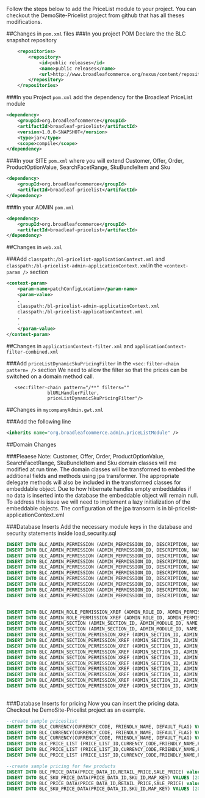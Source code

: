 Follow the steps below to add the PriceList module to your project.  You can checkout the DemoSite-Pricelist project from github that has all theses modifications.

##Changes in `pom.xml` files 
###In you project POM Declare the the BLC snapshot repository

```xml
    <repositories>
        <repository>
            <id>public releases</id>
            <name>public releases</name>
            <url>http://www.broadleafcommerce.org/nexus/content/repositories/snapshots/</url>
        </repository>
    </repositories>
```
    
###In you Project `pom.xml` add the dependency for the Broadleaf PriceList module

```xml
<dependency>
    <groupId>org.broadleafcommerce</groupId>
    <artifactId>broadleaf-pricelist</artifactId>
    <version>1.0.0-SNAPSHOT</version>
    <type>jar</type>
    <scope>compile</scope>
</dependency>
```

###In your SITE `pom.xml` where you will extend  Customer, Offer, Order, ProductOptionValue, SearchFacetRange, SkuBundleItem and Sku

```xml
<dependency>
    <groupId>org.broadleafcommerce</groupId>
    <artifactId>broadleaf-pricelist</artifactId>
</dependency>
```

###In your ADMIN `pom.xml`

```xml
<dependency>
    <groupId>org.broadleafcommerce</groupId>
    <artifactId>broadleaf-pricelist</artifactId>
</dependency>
```

##Changes in `web.xml`

###Add `classpath:/bl-pricelist-applicationContext.xml` and  `classpath:/bl-pricelist-admin-applicationContext.xml`in the `<context-param />` section

```xml
<context-param>
    <param-name>patchConfigLocation</param-name>
    <param-value>
    .
    classpath:/bl-pricelist-admin-applicationContext.xml
    classpath:/bl-pricelist-applicationContext.xml
    .
    .
    </param-value>
</context-param>
```
##Changes in `applicationContext-filter.xml` and `applicationContext-filter-combined.xml` 

###Add `priceListDynamicSkuPricingFilter` in the   `<sec:filter-chain pattern= />` section
We need to allow the filter so that the prices can be switched on a domain method call.

```
   <sec:filter-chain pattern="/**" filters=""
               blURLHandlerFilter,
               priceListDynamicSkuPricingFilter"/>
```


##Changes in `mycompanyAdmin.gwt.xml`

###Add the following line

```xml
<inherits name="org.broadleafcommerce.admin.priceListModule" />
```

##Domain Changes

###Pleaese Note:  Customer, Offer, Order, ProductOptionValue, SearchFacetRange, SkuBundleItem and Sku domain classes will me modified at run time.
The domain classes will be transformed to embed the additional fields and methods 
using jpa transformer.  The appropriate delegate methods will also be included 
in the transformed classes for embeddable object. Due to how hibernate handles 
empty embeddables if no data is inserted into the database the embeddable object 
will remain null. To address this issue we will need to implement a lazy 
initialization of the embeddable objects. The configuration of the jpa transorm 
is in bl-pricelist-applicationContext.xml



###Database Inserts 
Add the necessary module keys in the database and security statements inside load_security.sql

```sql
INSERT INTO BLC_ADMIN_PERMISSION (ADMIN_PERMISSION_ID, DESCRIPTION, NAME, PERMISSION_TYPE) VALUES (64,'Create PriceList','PERMISSION_CREATE_PRICELIST', 'CREATE');
INSERT INTO BLC_ADMIN_PERMISSION (ADMIN_PERMISSION_ID, DESCRIPTION, NAME, PERMISSION_TYPE) VALUES (65,'Update PriceList','PERMISSION_UPDATE_PRICELIST', 'UPDATE');
INSERT INTO BLC_ADMIN_PERMISSION (ADMIN_PERMISSION_ID, DESCRIPTION, NAME, PERMISSION_TYPE) VALUES (66,'Delete PriceList','PERMISSION_DELETE_PRICELIST', 'DELETE');
INSERT INTO BLC_ADMIN_PERMISSION (ADMIN_PERMISSION_ID, DESCRIPTION, NAME, PERMISSION_TYPE) VALUES (67,'Read PriceList','PERMISSION_READ_PRICELIST', 'READ');
INSERT INTO BLC_ADMIN_PERMISSION (ADMIN_PERMISSION_ID, DESCRIPTION, NAME, PERMISSION_TYPE) VALUES (68,'All PriceList','PERMISSION_ALL_PRICELIST', 'ALL');
INSERT INTO BLC_ADMIN_PERMISSION (ADMIN_PERMISSION_ID, DESCRIPTION, NAME, PERMISSION_TYPE) VALUES (79,'Create PriceList Rules','PERMISSION_CREATE_PRICELISTRULE', 'CREATE');
INSERT INTO BLC_ADMIN_PERMISSION (ADMIN_PERMISSION_ID, DESCRIPTION, NAME, PERMISSION_TYPE) VALUES (80,'Update PriceList Rules','PERMISSION_UPDATE_PRICELISTRULE', 'UPDATE');
INSERT INTO BLC_ADMIN_PERMISSION (ADMIN_PERMISSION_ID, DESCRIPTION, NAME, PERMISSION_TYPE) VALUES (81,'Delete PriceList Rules','PERMISSION_DELETE_PRICELISTRULE', 'DELETE');
INSERT INTO BLC_ADMIN_PERMISSION (ADMIN_PERMISSION_ID, DESCRIPTION, NAME, PERMISSION_TYPE) VALUES (82,'Read PriceList Rules','PERMISSION_READ_PRICELISTRULE', 'READ');
INSERT INTO BLC_ADMIN_PERMISSION (ADMIN_PERMISSION_ID, DESCRIPTION, NAME, PERMISSION_TYPE) VALUES (83,'All PriceList Rules','PERMISSION_ALL_PRICELISTRULE', 'ALL');


INSERT INTO BLC_ADMIN_ROLE_PERMISSION_XREF (ADMIN_ROLE_ID, ADMIN_PERMISSION_ID) VALUES (1,83);
INSERT INTO BLC_ADMIN_ROLE_PERMISSION_XREF (ADMIN_ROLE_ID, ADMIN_PERMISSION_ID) VALUES (2,83);
INSERT INTO BLC_ADMIN_SECTION (ADMIN_SECTION_ID, ADMIN_MODULE_ID, NAME, SECTION_KEY, URL, USE_DEFAULT_HANDLER) VALUES (26, 1, 'Price List', 'PriceList', '/pricelist', TRUE);
INSERT INTO BLC_ADMIN_SECTION (ADMIN_SECTION_ID, ADMIN_MODULE_ID, NAME, SECTION_KEY, URL, USE_DEFAULT_HANDLER) VALUES (27, 1, 'Price List Rule', 'PriceListRule', '/pricelist-rule', TRUE);
INSERT INTO BLC_ADMIN_SECTION_PERMISSION_XREF (ADMIN_SECTION_ID, ADMIN_PERMISSION_ID) VALUES (26,64);
INSERT INTO BLC_ADMIN_SECTION_PERMISSION_XREF (ADMIN_SECTION_ID, ADMIN_PERMISSION_ID) VALUES (26,65);
INSERT INTO BLC_ADMIN_SECTION_PERMISSION_XREF (ADMIN_SECTION_ID, ADMIN_PERMISSION_ID) VALUES (26,66);
INSERT INTO BLC_ADMIN_SECTION_PERMISSION_XREF (ADMIN_SECTION_ID, ADMIN_PERMISSION_ID) VALUES (26,67);
INSERT INTO BLC_ADMIN_SECTION_PERMISSION_XREF (ADMIN_SECTION_ID, ADMIN_PERMISSION_ID) VALUES (26,68);
INSERT INTO BLC_ADMIN_SECTION_PERMISSION_XREF (ADMIN_SECTION_ID, ADMIN_PERMISSION_ID) VALUES (27,79);
INSERT INTO BLC_ADMIN_SECTION_PERMISSION_XREF (ADMIN_SECTION_ID, ADMIN_PERMISSION_ID) VALUES (27,80);
INSERT INTO BLC_ADMIN_SECTION_PERMISSION_XREF (ADMIN_SECTION_ID, ADMIN_PERMISSION_ID) VALUES (27,81);
INSERT INTO BLC_ADMIN_SECTION_PERMISSION_XREF (ADMIN_SECTION_ID, ADMIN_PERMISSION_ID) VALUES (27,82);
INSERT INTO BLC_ADMIN_SECTION_PERMISSION_XREF (ADMIN_SECTION_ID, ADMIN_PERMISSION_ID) VALUES (27,83);
     
 ```
 
 
###Database Inserts for pricing
Now you can insert the pricing data. Checkout he DemoSite-Pricelist project as an example. 
 
```sql
--create sample priceslist
INSERT INTO BLC_CURRENCY(CURRENCY_CODE, FRIENDLY_NAME, DEFAULT_FLAG) VALUES('GBP', 'GB Pound', false);
INSERT INTO BLC_CURRENCY(CURRENCY_CODE, FRIENDLY_NAME, DEFAULT_FLAG) VALUES('MXN', 'Mexican Peso', false);
INSERT INTO BLC_CURRENCY(CURRENCY_CODE, FRIENDLY_NAME, DEFAULT_FLAG) VALUES('EUR', 'EURO Dollar', false);
INSERT INTO BLC_PRICE_LIST (PRICE_LIST_ID,CURRENCY_CODE,FRIENDLY_NAME,PRICE_KEY) VALUES (2,'EUR','EUR Dollar','EUR');
INSERT INTO BLC_PRICE_LIST (PRICE_LIST_ID,CURRENCY_CODE,FRIENDLY_NAME,PRICE_KEY) VALUES (3,'GBP','GB Pound','GBP');
INSERT INTO BLC_PRICE_LIST (PRICE_LIST_ID,CURRENCY_CODE,FRIENDLY_NAME,PRICE_KEY) VALUES (4,'MXN','Mexican Peso','MXN');

--create sample pricing for few products
INSERT INTO BLC_PRICE_DATA(PRICE_DATA_ID,RETAIL_PRICE,SALE_PRICE) values(2001,21.98,21.98);
INSERT INTO BLC_SKU_PRICE_DATA(PRICE_DATA_ID,SKU_ID,MAP_KEY) VALUES (2001,1,'EUR');
INSERT INTO BLC_PRICE_DATA(PRICE_DATA_ID,RETAIL_PRICE,SALE_PRICE) values(2002,21.98,21.98);
INSERT INTO BLC_SKU_PRICE_DATA(PRICE_DATA_ID,SKU_ID,MAP_KEY) VALUES (2002,2,'EUR');

```

